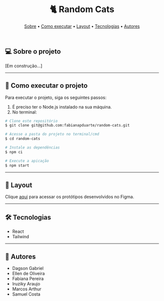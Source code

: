 <h1 align="center"> 
  🐈 Random Cats
</h1>

<p align="center">
  <a href="#-sobre-o-projeto">Sobre</a> •
  <a href="#-como-executar-o-projeto">Como executar</a> • 
  <a href="#-layout">Layout</a> • 
  <a href="#-tecnologias">Tecnologias</a> • 
  <a href="#-autores">Autores</a>
</p>

<br>

## 💻 Sobre o projeto

[Em construção...]

---

## 🚀 Como executar o projeto

Para executar o projeto, siga os seguintes passos:

1. É preciso ter o Node.js instalado na sua máquina.
2. No terminal:

```bash
# Clone este repositório
$ git clone git@github.com:fabianapduarte/random-cats.git

# Acesse a pasta do projeto no terminal/cmd
$ cd random-cats

# Instale as dependências
$ npm ci

# Execute a apicação
$ npm start
```

---

## 🎨 Layout

Clique [aqui](https://www.figma.com/design/SZARXVPls0k2kCbeWDkWTT/React?node-id=0-1&t=g9HAeuBLcTMVfSWY-1) para acessar os protótipos desenvolvidos no Figma.

---

## 🛠 Tecnologias

- React
- Tailwind

---

## 👥 Autores

- Dagson Gabriel
- Ellen de Oliveira
- Fabiana Pereira
- Iruziky Araujo
- Marcos Arthur
- Samuel Costa
